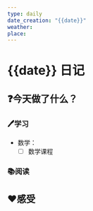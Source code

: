 ```yaml
---
type: daily
date_creation: "{{date}}"
weather: 
place:
---
```

# {{date}} 日记

## ❓今天做了什么？
### 🖊学习
- 数学：
	- [ ] 数学课程      
### 📚阅读



## ❤感受



